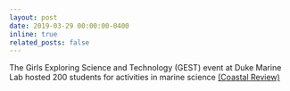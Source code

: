 ```yaml
---
layout: post
date: 2019-03-29 00:00:00-0400
inline: true
related_posts: false
---
```


The Girls Exploring Science and Technology (GEST) event at Duke Marine Lab hosted 200 students for activities in marine science <a href="https://coastalreview.org/2019/03/middle-school-girls-gear-up-for-gest/">(Coastal Review)</a>
